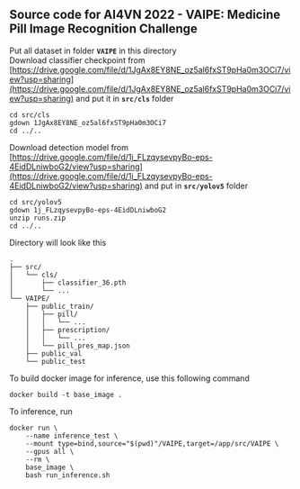 ## Source code for AI4VN 2022 - VAIPE: Medicine Pill Image Recognition Challenge

Put all dataset in folder **`VAIPE`** in this directory <br/>
Download classifier checkpoint from [https://drive.google.com/file/d/1JgAx8EY8NE_oz5al6fxST9pHa0m3OCi7/view?usp=sharing](https://drive.google.com/file/d/1JgAx8EY8NE_oz5al6fxST9pHa0m3OCi7/view?usp=sharing) and put it in **`src/cls`** folder <br/>

```
cd src/cls
gdown 1JgAx8EY8NE_oz5al6fxST9pHa0m3OCi7
cd ../..
```
Download detection model from [https://drive.google.com/file/d/1j_FLzqysevpyBo-eps-4EidDLniwboG2/view?usp=sharing](https://drive.google.com/file/d/1j_FLzqysevpyBo-eps-4EidDLniwboG2/view?usp=sharing) and put in **`src/yolov5`** folder
```
cd src/yolov5
gdown 1j_FLzqysevpyBo-eps-4EidDLniwboG2
unzip runs.zip
cd ../..
```
Directory will look like this
```
.
├── src/
│   └── cls/
│       ├── classifier_36.pth 
│       └── ...
└── VAIPE/
    ├── public_train/
    │   ├── pill/
    │   │   └── ...
    │   ├── prescription/
    │   │   └── ...
    │   └── pill_pres_map.json
    ├── public_val
    └── public_test
```
To build docker image for inference, use this following command
```
docker build -t base_image .
```
To inference, run 
```
docker run \
    --name inference_test \
    --mount type=bind,source="$(pwd)"/VAIPE,target=/app/src/VAIPE \
    --gpus all \
    --rm \
    base_image \
    bash run_inference.sh
```